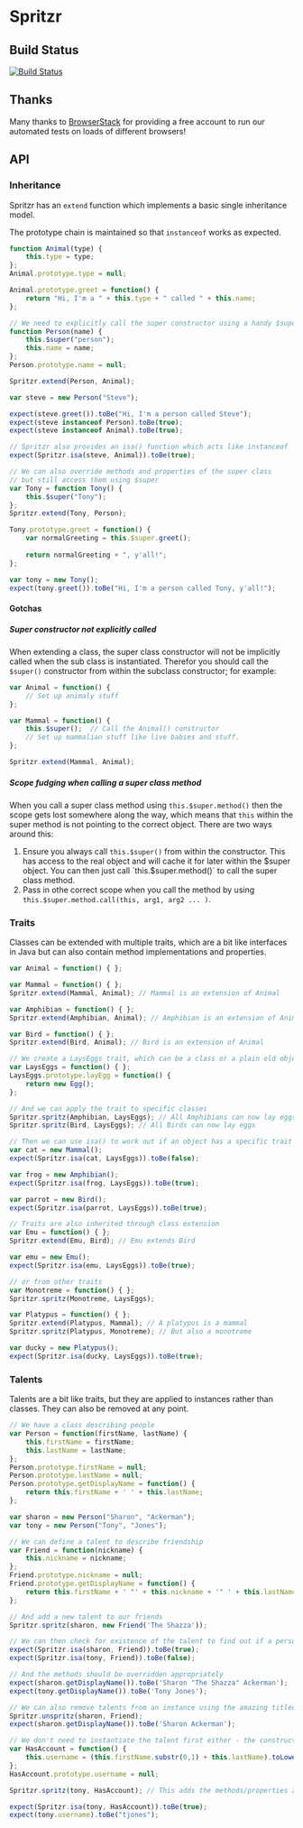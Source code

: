 # Spritzr
## Build Status
[![Build Status](https://travis-ci.org/ashward/spritzr.svg?branch=master)](https://travis-ci.org/ashward/spritzr)

## Thanks
Many thanks to [BrowserStack](https://www.browserstack.com/) for providing a free account to run our automated tests on loads of different browsers!

## API
### Inheritance
Spritzr has an `extend` function which implements a basic single inheritance model.

The prototype chain is maintained so that `instanceof` works as expected.

```js
function Animal(type) {
	this.type = type;
};
Animal.prototype.type = null;

Animal.prototype.greet = function() {
	return "Hi, I'm a " + this.type + " called " + this.name;
};

// We need to explicitly call the super constructor using a handy $super property.
function Person(name) {
	this.$super("person");
	this.name = name;
};
Person.prototype.name = null;

Spritzr.extend(Person, Animal);

var steve = new Person("Steve");

expect(steve.greet()).toBe("Hi, I'm a person called Steve");
expect(steve instanceof Person).toBe(true);
expect(steve instanceof Animal).toBe(true);

// Spritzr also provides an isa() function which acts like instanceof
expect(Spritzr.isa(steve, Animal)).toBe(true);

// We can also override methods and properties of the super class
// but still access them using $super
var Tony = function Tony() {
	this.$super("Tony");
};
Spritzr.extend(Tony, Person);

Tony.prototype.greet = function() {
	var normalGreeting = this.$super.greet();
	
	return normalGreeting + ", y'all!";
};

var tony = new Tony();
expect(tony.greet()).toBe("Hi, I'm a person called Tony, y'all!");
```

#### Gotchas

##### Super constructor not explicitly called
When extending a class, the super class constructor will not be implicitly called when the sub class is instantiated. Therefor you should call the `$super()` constructor from within the subclass constructor; for example:

```js
var Animal = function() {
	// Set up animaly stuff
};

var Mammal = function() {
	this.$super();	// Call the Animal() constructor
	// Set up mammalian stuff like live babies and stuff.
};

Spritzr.extend(Mammal, Animal);
```

##### Scope fudging when calling a super class method
When you call a super class method using `this.$super.method()` then the scope gets lost somewhere along the way, which means that `this` within the super method is not pointing to the correct object. There are two ways around this:

1. Ensure you always call `this.$super()` from within the constructor. This has access to the real object and will cache it for later within the $super object. You can then just call `this.$super.method()` to call the super class method.
2. Pass in othe correct scope when you call the method by using `this.$super.method.call(this, arg1, arg2 ... )`. 

### Traits
Classes can be extended with multiple traits, which are a bit like interfaces in Java but can also contain method implementations and properties.

```js
var Animal = function() { };

var Mammal = function() { };
Spritzr.extend(Mammal, Animal); // Mammal is an extension of Animal

var Amphibian = function() { };
Spritzr.extend(Amphibian, Animal); // Amphibian is an extension of Animal

var Bird = function() { };
Spritzr.extend(Bird, Animal); // Bird is an extension of Animal

// We create a LaysEggs trait, which can be a class or a plain old object
var LaysEggs = function() { };
LaysEggs.prototype.layEgg = function() {
	return new Egg();
};

// And we can apply the trait to specific classes
Spritzr.spritz(Amphibian, LaysEggs); // All Amphibians can now lay eggs
Spritzr.spritz(Bird, LaysEggs); // All Birds can now lay eggs

// Then we can use isa() to work out if an object has a specific trait
var cat = new Mammal();
expect(Spritzr.isa(cat, LaysEggs)).toBe(false);

var frog = new Amphibian();
expect(Spritzr.isa(frog, LaysEggs)).toBe(true);

var parrot = new Bird();
expect(Spritzr.isa(parrot, LaysEggs)).toBe(true);

// Traits are also inherited through class extension
var Emu = function() { };
Spritzr.extend(Emu, Bird); // Emu extends Bird

var emu = new Emu();
expect(Spritzr.isa(emu, LaysEggs)).toBe(true);

// or from other traits
var Monotreme = function() { };
Spritzr.spritz(Monotreme, LaysEggs);

var Platypus = function() { };
Spritzr.extend(Platypus, Mammal); // A platypus is a mammal
Spritzr.spritz(Platypus, Monotreme); // But also a monotreme

var ducky = new Platypus();
expect(Spritzr.isa(ducky, LaysEggs)).toBe(true);
```

### Talents
Talents are a bit like traits, but they are applied to instances rather than classes. They can also be removed at any point.

```js
// We have a class describing people
var Person = function(firstName, lastName) {
	this.firstName = firstName;
	this.lastName = lastName;
};
Person.prototype.firstName = null;
Person.prototype.lastName = null;
Person.prototype.getDisplayName = function() {
	return this.firstName + ' ' + this.lastName;
};

var sharon = new Person("Sharon", "Ackerman");
var tony = new Person("Tony", "Jones");

// We can define a talent to describe friendship
var Friend = function(nickname) {
	this.nickname = nickname;
};
Friend.prototype.nickname = null;
Friend.prototype.getDisplayName = function() {
	return this.firstName + ' "' + this.nickname + '" ' + this.lastName;
};

// And add a new talent to our friends
Spritzr.spritz(sharon, new Friend('The Shazza'));

// We can then check for existence of the talent to find out if a person is our friend
expect(Spritzr.isa(sharon, Friend)).toBe(true);
expect(Spritzr.isa(tony, Friend)).toBe(false);

// And the methods should be overridden appropriately
expect(sharon.getDisplayName()).toBe('Sharon "The Shazza" Ackerman');
expect(tony.getDisplayName()).toBe('Tony Jones');

// We can also remove talents from an instance using the amazing titled unspritz function
Spritzr.unspritz(sharon, Friend);
expect(sharon.getDisplayName()).toBe('Sharon Ackerman');

// We don't need to instantiate the talent first either - the constructor will automatically be called
var HasAccount = function() {
	this.username = (this.firstName.substr(0,1) + this.lastName).toLowerCase();
};
HasAccount.prototype.username = null;

Spritzr.spritz(tony, HasAccount); // This adds the methods/properties and calls the constructor

expect(Spritzr.isa(tony, HasAccount)).toBe(true);
expect(tony.username).toBe("tjones");
```